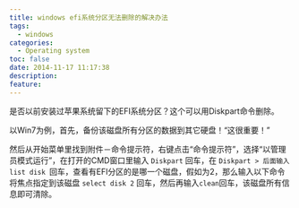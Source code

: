 ```yaml
---
title: windows efi系统分区无法删除的解决办法
tags:
  - windows
categories:
  - Operating system
toc: false
date: 2014-11-17 11:17:38
description:
feature:
---
```



是否以前安装过苹果系统留下的EFI系统分区？这个可以用Diskpart命令删除。

以Win7为例，首先，备份该磁盘所有分区的数据到其它硬盘！“这很重要！”

然后从开始菜单里找到附件－命令提示符，右键点击“命令提示符”，选择“以管理员模式运行”，在打开的CMD窗口里输入 `Diskpart` 回车，在 `Diskpart > 后面输入 list disk `回车，查看有EFI分区的是哪一个磁盘，假如为2，那么输入以下命令将焦点指定到该磁盘 `select disk 2` 回车，然后再输入`clean`回车，该磁盘所有信息即可清除。
